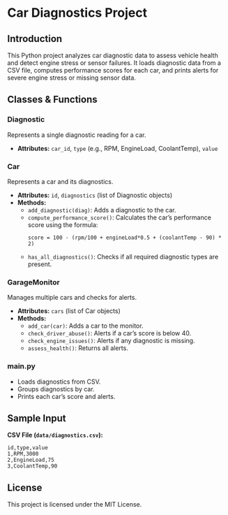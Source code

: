 # Car Diagnostics Project

## Introduction
This Python project analyzes car diagnostic data to assess vehicle health and detect engine stress or sensor failures. It loads diagnostic data from a CSV file, computes performance scores for each car, and prints alerts for severe engine stress or missing sensor data.

## Classes & Functions

### Diagnostic
Represents a single diagnostic reading for a car.
- **Attributes:** `car_id`, `type` (e.g., RPM, EngineLoad, CoolantTemp), `value`

### Car
Represents a car and its diagnostics.
- **Attributes:** `id`, `diagnostics` (list of Diagnostic objects)
- **Methods:**
  - `add_diagnostic(diag)`: Adds a diagnostic to the car.
  - `compute_performance_score()`: Calculates the car’s performance score using the formula:
    ```
    score = 100 - (rpm/100 + engineLoad*0.5 + (coolantTemp - 90) * 2)
    ```
  - `has_all_diagnostics()`: Checks if all required diagnostic types are present.

### GarageMonitor
Manages multiple cars and checks for alerts.
- **Attributes:** `cars` (list of Car objects)
- **Methods:**
  - `add_car(car)`: Adds a car to the monitor.
  - `check_driver_abuse()`: Alerts if a car’s score is below 40.
  - `check_engine_issues()`: Alerts if any diagnostic is missing.
  - `assess_health()`: Returns all alerts.

### main.py
- Loads diagnostics from CSV.
- Groups diagnostics by car.
- Prints each car’s score and alerts.

## Sample Input

**CSV File (`data/diagnostics.csv`):**
```
id,type,value
1,RPM,3000
2,EngineLoad,75
3,CoolantTemp,90
```

## License
This project is licensed under the MIT License.